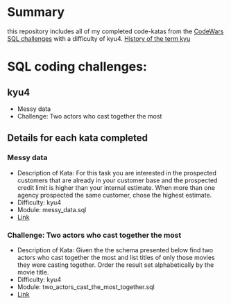 # Summary

this repository includes all of my completed code-katas from the
[CodeWars SQL challenges](http://wwww.codewars.com) with a difficulty of
kyu4. [History of the term kyu](https://en.wikipedia.org/wiki/Ky%C5%AB)

# SQL coding challenges:

## kyu4

* Messy data
* Challenge: Two actors who cast together the most

## Details for each kata completed

### Messy data
* Description of Kata: For this task you are interested in the prospected
customers that are already in your customer base and the prospected credit limit
is higher than your internal estimate. When more than one agency prospected the
same customer, chose the highest estimate.
* Difficulty: kyu4
* Module: messy_data.sql
* [Link](https://www.codewars.com/kata/dealing-with-messy-data/)

### Challenge: Two actors who cast together the most
* Description of Kata: Given the the schema presented below find two actors who
cast together the most and list titles of only those movies they were casting
together. Order the result set alphabetically by the movie title.
* Difficulty: kyu4
* Module: two_actors_cast_the_most_together.sql
* [Link](http://www.codewars.com/kata/challenge-two-actors-who-cast-together-the-most)

